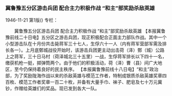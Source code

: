 ### 冀鲁豫五分区游击兵团  配合主力积极作战  “和主”部奖励杀敌英雄

1946-11-21
第1版()
专栏：

　　冀鲁豫五分区游击兵团
    配合主力积极作战
    “和主”部奖励杀敌英雄
    【本报冀鲁豫前线二十日电】五分区之游击兵团，现正积极配合正面主力部队作战。其中一个小型游击队在十月份共击毙蒋军三十七人，生俘六十一人（内有蒋军营部军需及排长各一）。上月底鄄城战役开始时，该游击兵团更主动出击荷（泽）鄄（城）公路上之蒋军，三十日马村（荷泽城北三十五里）一战，生俘蒋军排长以下四十一名，缴获机枪一挺，掷弹筒两个。由于他们的积极活动，荷（泽）曹（县）间广大地区，至今仍保持着良好的民主秩序。
    【本报冀鲁豫前线十八日电】“和主”政治部，为了奖励陇海作战以来的杀敌英雄与模范工作者，特制成银质杀敌英雄奖章四百枚、模范工作者奖章一百二十枚，并备有大量手巾、袜子、肥皂及七十万元冀钞，作赠给英雄们的奖品。现已发到各大一队。
